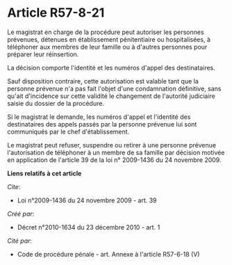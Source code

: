 # Article R57-8-21

Le magistrat en charge de la procédure peut autoriser les personnes prévenues, détenues en établissement pénitentiaire ou
hospitalisées, à téléphoner aux membres de leur famille ou à d'autres personnes pour préparer leur réinsertion. 

La décision comporte l'identité et les numéros d'appel des destinataires. 

Sauf disposition contraire, cette autorisation est valable tant que la personne prévenue n'a pas fait l'objet d'une
condamnation définitive, sans qu'ait d'incidence sur cette validité le changement de l'autorité judiciaire saisie du dossier
de la procédure. 

Si le magistrat le demande, les numéros d'appel et l'identité des destinataires des appels passés par la personne prévenue
lui sont communiqués par le chef d'établissement. 

Le magistrat peut refuser, suspendre ou retirer à une personne prévenue l'autorisation de téléphoner à un membre de sa
famille par décision motivée en application de l'article 39 de la loi n° 2009-1436 du 24 novembre 2009.

**Liens relatifs à cet article**

_Cite_:

  - Loi n°2009-1436 du 24 novembre 2009 - art. 39

_Créé par_:

  - Décret n°2010-1634 du 23 décembre 2010 - art. 1

_Cité par_:

  - Code de procédure pénale - art. Annexe à l'article R57-6-18 (V)
